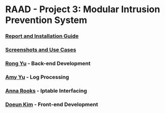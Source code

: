 # RAAD - Project 3: Modular Intrusion Prevention System
### [Report and Installation Guide](https://github.com/RongYu98/RAAD/blob/master/CSE%20331%20Report_%20RAAD.pdf)
### [Screenshots and Use Cases](https://github.com/RongYu98/RAAD/blob/master/Frontend_Use_Cases.pdf)
### [Rong Yu](https://github.com/RongYu98) - Back-end Development
### [Amy Yu](https://github.com/amy-yu) - Log Processing
### [Anna Rooks](https://github.com/LilRooks) - Iptable Interfacing
### [Doeun Kim](https://github.com/97dawn) - Front-end Development

